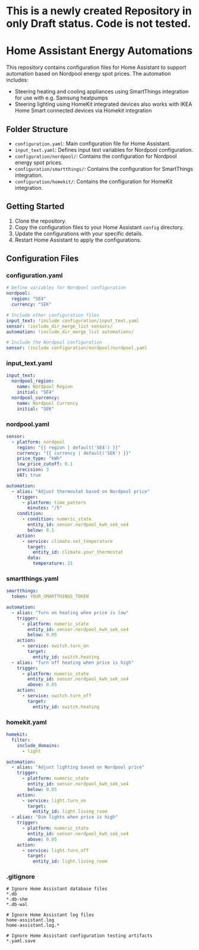 # This is a newly created Repository in only Draft status. Code is not tested. #

# Home Assistant Energy Automations

This repository contains configuration files for Home Assistant to support automation based on Nordpool energy spot prices. The automation includes:
- Steering heating and cooling appliances using SmartThings integration for use with e.g. Samsung heatpumps
- Steering lighting using HomeKit integrated devices also works with IKEA Home Smart connected devices via Homekit integration

## Folder Structure
- `configuration.yaml`: Main configuration file for Home Assistant.
- `input_text.yaml`: Defines input text variables for Nordpool configuration.
- `configuration/nordpool/`: Contains the configuration for Nordpool energy spot prices.
- `configuration/smartthings/`: Contains the configuration for SmartThings integration.
- `configuration/homekit/`: Contains the configuration for HomeKit integration.

## Getting Started
1. Clone the repository.
2. Copy the configuration files to your Home Assistant `config` directory.
3. Update the configurations with your specific details.
4. Restart Home Assistant to apply the configurations.

## Configuration Files
### configuration.yaml
```yaml
# Define variables for Nordpool configuration
nordpool:
  region: "SE4"
  currency: "SEK"

# Include other configuration files
input_text: !include configuration/input_text.yaml
sensor: !include_dir_merge_list sensors/
automation: !include_dir_merge_list automations/

# Include the Nordpool configuration
sensor: !include configuration/nordpool/nordpool.yaml
```

### input_text.yaml
```yaml
input_text:
  nordpool_region:
    name: Nordpool Region
    initial: "SE4"
  nordpool_currency:
    name: Nordpool Currency
    initial: "SEK"
```

### nordpool.yaml
```yaml
sensor:
  - platform: nordpool
    region: "{{ region | default('SE4') }}"
    currency: "{{ currency | default('SEK') }}"
    price_type: "kWh"
    low_price_cutoff: 0.1
    precision: 3
    VAT: true

automation:
  - alias: "Adjust thermostat based on Nordpool price"
    trigger:
      - platform: time_pattern
        minutes: "/5"
    condition:
      - condition: numeric_state
        entity_id: sensor.nordpool_kwh_sek_se4
        below: 0.1
    action:
      - service: climate.set_temperature
        target:
          entity_id: climate.your_thermostat
        data:
          temperature: 21
```

### smartthings.yaml
```yaml
smartthings:
  token: YOUR_SMARTTHINGS_TOKEN

automation:
  - alias: "Turn on heating when price is low"
    trigger:
      - platform: numeric_state
        entity_id: sensor.nordpool_kwh_sek_se4
        below: 0.05
    action:
      - service: switch.turn_on
        target:
          entity_id: switch.heating
  - alias: "Turn off heating when price is high"
    trigger:
      - platform: numeric_state
        entity_id: sensor.nordpool_kwh_sek_se4
        above: 0.05
    action:
      - service: switch.turn_off
        target:
          entity_id: switch.heating
```

### homekit.yaml
```yaml
homekit:
  filter:
    include_domains:
      - light

automation:
  - alias: "Adjust lighting based on Nordpool price"
    trigger:
      - platform: numeric_state
        entity_id: sensor.nordpool_kwh_sek_se4
        below: 0.05
    action:
      - service: light.turn_on
        target:
          entity_id: light.living_room
  - alias: "Dim lights when price is high"
    trigger:
      - platform: numeric_state
        entity_id: sensor.nordpool_kwh_sek_se4
        above: 0.05
    action:
      - service: light.turn_off
        target:
          entity_id: light.living_room
```

### .gitignore
```plaintext
# Ignore Home Assistant database files
*.db
*.db-shm
*.db-wal

# Ignore Home Assistant log files
home-assistant.log
home-assistant.log.*

# Ignore Home Assistant configuration testing artifacts
*.yaml.save
```
```` ▋
